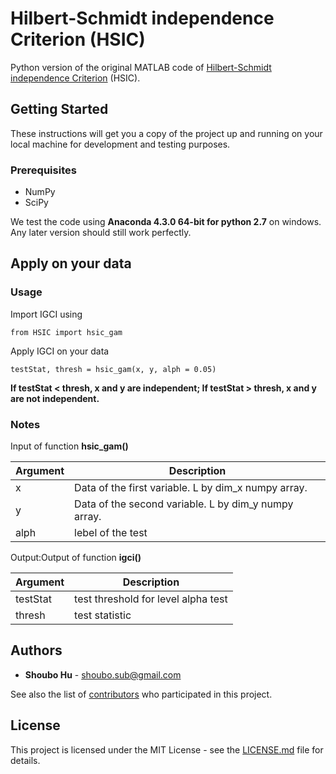 # Hilbert-Schmidt independence Criterion (HSIC)

Python version of the original MATLAB code of [Hilbert-Schmidt independence Criterion](http://papers.nips.cc/paper/3201-a-kernel-statistical-test-of-independence.pdf) (HSIC).

## Getting Started

These instructions will get you a copy of the project up and running on your local machine for development and testing purposes.

### Prerequisites
* NumPy
* SciPy

We test the code using **Anaconda 4.3.0 64-bit for python 2.7** on windows. Any later version should still work perfectly.

## Apply on your data

### Usage

Import IGCI using

```
from HSIC import hsic_gam
```

Apply IGCI on your data
```
testStat, thresh = hsic_gam(x, y, alph = 0.05)
```
**If testStat < thresh, x and y are independent;
If testStat > thresh, x and y are not independent.**

### Notes

Input of function **hsic_gam()**

| Argument  | Description  |
|---|---|
|x | Data of the first variable. L by dim_x numpy array.|
|y | Data of the second variable. L by dim_y numpy array.|
|alph | lebel of the test |

Output:Output of function **igci()**

| Argument  | Description  |
|---|---|
|testStat  |test threshold for level alpha test|
|thresh| test statistic|


## Authors

* **Shoubo Hu** - shoubo.sub@gmail.com

See also the list of [contributors](https://github.com/amber0309/HSIC/contributors) who participated in this project.

## License

This project is licensed under the MIT License - see the [LICENSE.md](LICENSE.md) file for details.
